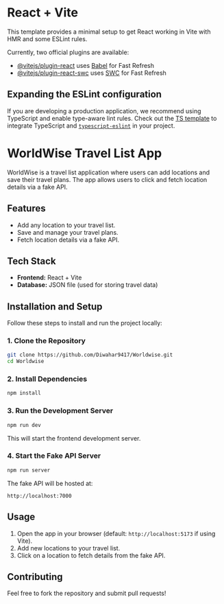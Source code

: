 # React + Vite

This template provides a minimal setup to get React working in Vite with HMR and some ESLint rules.

Currently, two official plugins are available:

- [@vitejs/plugin-react](https://github.com/vitejs/vite-plugin-react/blob/main/packages/plugin-react/README.md) uses [Babel](https://babeljs.io/) for Fast Refresh
- [@vitejs/plugin-react-swc](https://github.com/vitejs/vite-plugin-react-swc) uses [SWC](https://swc.rs/) for Fast Refresh

## Expanding the ESLint configuration

If you are developing a production application, we recommend using TypeScript and enable type-aware lint rules. Check out the [TS template](https://github.com/vitejs/vite/tree/main/packages/create-vite/template-react-ts) to integrate TypeScript and [`typescript-eslint`](https://typescript-eslint.io) in your project.

# WorldWise Travel List App

WorldWise is a travel list application where users can add locations and save their travel plans. The app allows users to click and fetch location details via a fake API.

## Features
- Add any location to your travel list.
- Save and manage your travel plans.
- Fetch location details via a fake API.

## Tech Stack
- **Frontend:** React + Vite
- **Database:** JSON file (used for storing travel data)

## Installation and Setup
Follow these steps to install and run the project locally:

### 1. Clone the Repository
```sh
git clone https://github.com/Diwahar9417/Worldwise.git
cd Worldwise
```

### 2. Install Dependencies
```sh
npm install
```

### 3. Run the Development Server
```sh
npm run dev
```
This will start the frontend development server.

### 4. Start the Fake API Server
```sh
npm run server
```
The fake API will be hosted at:
```
http://localhost:7000
```

## Usage
1. Open the app in your browser (default: `http://localhost:5173` if using Vite).
2. Add new locations to your travel list.
3. Click on a location to fetch details from the fake API.

## Contributing
Feel free to fork the repository and submit pull requests!



